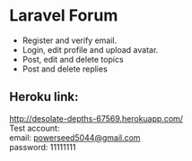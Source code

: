 # Laravel Forum
- Register and verify email.
- Login, edit profile and upload avatar.
- Post, edit and delete topics
- Post and delete replies

## Heroku link:
http://desolate-depths-67569.herokuapp.com/
<br>
Test account:
<br>
email: powerseed5044@gmail.com
<br>
password: 11111111 

